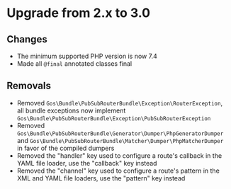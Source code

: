 # Upgrade from 2.x to 3.0

## Changes

- The minimum supported PHP version is now 7.4
- Made all `@final` annotated classes final

## Removals

- Removed `Gos\Bundle\PubSubRouterBundle\Exception\RouterException`, all bundle exceptions now implement `Gos\Bundle\PubSubRouterBundle\Exception\PubSubRouterException`
- Removed `Gos\Bundle\PubSubRouterBundle\Generator\Dumper\PhpGeneratorDumper` and `Gos\Bundle\PubSubRouterBundle\Matcher\Dumper\PhpMatcherDumper` in favor of the compiled dumpers
- Removed the "handler" key used to configure a route's callback in the YAML file loader, use the "callback" key instead
- Removed the "channel" key used to configure a route's pattern in the XML and YAML file loaders, use the "pattern" key instead
